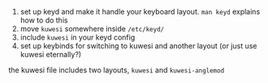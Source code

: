 1. set up keyd and make it handle your keyboard layout. ```man keyd``` explains how to do this
2. move ```kuwesi``` somewhere inside ```/etc/keyd/```
3. include ```kuwesi``` in your keyd config
4. set up keybinds for switching to kuwesi and another layout (or just use kuwesi eternally?)

 the kuwesi file includes two layouts, ```kuwesi``` and ```kuwesi-anglemod```
